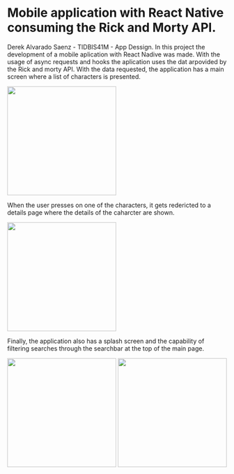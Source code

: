 # Mobile application with React Native consuming the Rick and Morty API.
Derek Alvarado Saenz - TIDBIS41M - App Dessign.
In this project the development of a mobile aplication with React Nadive was made. With the usage of async requests and hooks the aplication uses the dat arpovided by the Rick and morty API.
With the data requested, the application has a main screen where a list of characters is presented.

<div>
  <img src = "https://user-images.githubusercontent.com/81263819/158878493-50b24253-d466-4e4a-8eac-8109d8a2bbab.png" width="250">
</div>

When the user presses on one of the characters, it gets redericted to a details page where the details of the caharcter are shown.

<div>
  <img src = "https://user-images.githubusercontent.com/81263819/158879219-8326021e-24f4-454e-afbf-e931dfaecd5a.png" width="250">
</div>

Finally, the application also has a splash screen and the capability of filtering searches through the searchbar at the top of the main page.

<div>
  <img src = "https://user-images.githubusercontent.com/81263819/158879406-60ea2269-181f-4263-92f8-6971e7886017.png" width="250">
  <img src = "https://user-images.githubusercontent.com/81263819/158879398-887ccd35-7208-4e6d-aacb-56ae86f2324d.png" width="250">
</div>

